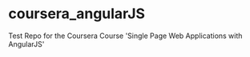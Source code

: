 # coursera_angularJS
Test Repo for the Coursera Course 'Single Page Web Applications with AngularJS'
